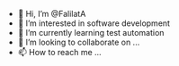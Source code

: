 - 👋 Hi, I’m @FalilatA
- 👀 I’m interested in software development
- 🌱 I’m currently learning test automation
- 💞️ I’m looking to collaborate on ...
- 📫 How to reach me ...

<!---
FalilatA/FalilatA is a ✨ special ✨ repository because its `README.md` (this file) appears on your GitHub profile.
You can click the Preview link to take a look at your changes.
--->
